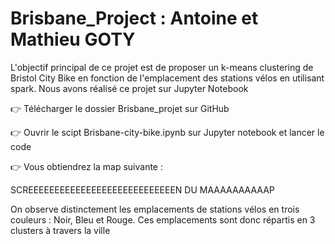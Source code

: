 # Brisbane_Project : Antoine et Mathieu GOTY

L'objectif principal de ce projet est de proposer un k-means clustering de Bristol City Bike en fonction de l'emplacement des stations vélos en utilisant spark. Nous avons réalisé ce projet sur Jupyter Notebook

:point_right: Télécharger le dossier Brisbane_projet sur GitHub

:point_right: Ouvrir le scipt Brisbane-city-bike.ipynb sur Jupyter notebook et lancer le code 

:point_right: Vous obtiendrez la map suivante : 

SCREEEEEEEEEEEEEEEEEEEEEEEEEEEEN DU MAAAAAAAAAAP

On observe distinctement les emplacements de stations vélos en trois couleurs : Noir, Bleu et Rouge. Ces emplacements sont donc répartis en 3 clusters à travers la ville

